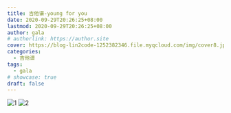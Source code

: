 ```yaml
---
title: 吉他谱-young for you
date: 2020-09-29T20:26:25+08:00
lastmod: 2020-09-29T20:26:25+08:00
author: gala
# authorlink: https://author.site
cover: https://blog-lin2code-1252382346.file.myqcloud.com/img/cover8.jpg
categories:
  - 吉他谱
tags:
  - gala
# showcase: true
draft: false
---
```


![1](https://blog-lin2code-1252382346.file.myqcloud.com/guitar-tab/guitar_young_for_you_1.jpg)
![2](https://blog-lin2code-1252382346.file.myqcloud.com/guitar-tab/guitar_young_for_you_2.jpg)
